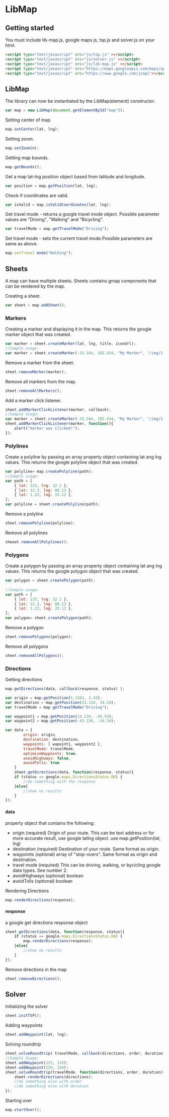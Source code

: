 LibMap
=======

Getting started
---------------

You must include lib-map.js, google maps js, tsp.js and solver.js on your html.

``` html
<script type="text/javascript" src="js/tsp.js" ></script>
<script type="text/javascript" src="js/solver.js" ></script>
<script type="text/javascript" src="js/lib-map.js" ></script>
<script type="text/javascript" src="https://maps.googleapis.com/maps/api/js?key=AIzaSyDs-yHEIicm_0EdS7tPpBS65f090YRtg2U"></script>
<script type="text/javascript" src="https://www.google.com/jsapi"></script>
```

LibMap
------

The library can now be instantiated by the LibMap(element) constructor.

``` javascript
var map = new LibMap(document.getElementById("map"));
```

Setting center of map.

``` javascript
map.setCenter(lat, lng);
```

Setting zoom.

``` javascript
map.setZoom(n);
```

Getting map bounds.

``` javascript
map.getBounds();
```

Get a map lat-lng position object based from latitude and longitude.

``` javascript
var position = map.getPosition(lat, lng);
```

Check if coordinates are valid.

``` javascript
var isValid = map.isValidCoordinates(lat, lng);
```

Get travel mode - returns a google travel mode object. Possible parameter values are "Driving", "Walking" and "Bicycling".

``` javascript
var travelMode = map.getTravelMode("Driving");
```

Set travel mode - sets the current travel mode.Possible parameters are same as above.

``` javascript
map.setTravel mode("Walking");
```

Sheets
------

A map can have multiple sheets. Sheets contains gmap components that can be rendered by the map.

Creating a sheet.

``` javascript
var sheet = map.addSheet();
```

### Markers

Creating a marker and displaying it in the map. This returns the google marker object that was created.

``` javascript
var marker = sheet.createMarker(lat, lng, title, iconUrl);
//Sample usage:
var marker = sheet.createMarker(-33.344, 102.434, "My Marker", "/img/1.png");
```

Remove a marker from the sheet.
``` javascript
sheet.removeMarker(marker);
```

Remove all markers from the map.
``` javascript
sheet.removeAllMarkers();
```

Add a marker click listener.
``` javascript
sheet.addMarkerClickListener(marker, callback);
//Sample Usage:
var marker = sheet.createMarker(-33.344, 102.434, "My Marker", "/img/1.png");
sheet.addMarkerClickListener(marker, function(){
	alert("marker was clicked!");
});
```

### Polylines

Create a polyline by passing an array property object containing lat ang lng values. This returns the google polyline object that was created.
``` javascript
var polyline= map.createPolyline(path);
//Sample usage:
var path = [
	{ lat: 123, lng: 12.1 },
	{ lat: 12.3, lng: 80.13 },
	{ lat: 1.23, lng: 33.12 },
];
var polyline = sheet.createPolyline(path);
```

Remove a polyline

``` javascript
sheet.removePolyline(polyline);
```

Remove all polylines
``` javascript
sheeet.removeAllPolylines();
```

### Polygons

Create a polygon by passing an array property object containing lat ang lng values. This returns the google polygon object that was created.
``` javascript
var polygon = sheet.createPolygon(path);
	
//Sample usage:
var path = [
	{ lat: 123, lng: 12.1 },
	{ lat: 12.3, lng: 80.13 },
	{ lat: 1.23, lng: 33.12 },
];
var polygon= sheet.createPolygon(path);
```

Remove a polygon
``` javascript
sheet.removePolygons(polygon);
```

Remove all polygons
``` javascript
sheet.removeAllPolygons();
```

### Directions

Getting directions
``` javascript
map.getDirections(data, callback(response, status) );
```	

``` javascript
var origin = map.getPosition(1.1341, 2.43);
var destination = map.getPosition(13.134, 34.54);
var travelMode = map.getTravelMode("Driving");

var waypoint1 = map.getPosition(13.134, -34.54);
var waypoint2 = map.getPosition(-43.134, -34.54);

var data = {
	 	origin: origin,
		destination: destination,
	 	waypoints: [ wapoint1, waypoint2 ],
	 	travelMode: travelMode,
	 	optimizeWaypoints: true,
	 	avoidHighways: false,
  		avoidTolls: true
	}
	sheet.getDirections(data, function(response, status){
	if (status == google.maps.DirectionsStatus.OK) {
		//do something with the response
	}else{
		//show no results
	}
});
```

#### data
property object that contains the following:

- origin (required)
	Origin of your route. This can be text address or for more accurate result, use google latlng object. use map.getPosition(lat, lng)
- destination (required)
	Destination of your route. Same format as origin.
- waypoints (optional)
	array of "stop-overs". Same format as origin and destination.
- travel mode (required)
	This can be driving, walking, or bycicling google data types. See number 2.
- avoidHighways (optional)
	boolean
- avoidTolls (optional)
	boolean
		

Rendering Directions

``` javascript
map.renderDirections(response);
```
#### response
a google get directions response object

```javascript
sheet.getDirections(data, function(response, status){
	if (status == google.maps.DirectionsStatus.OK) {
		map.renderDirections(response);
	}else{
		//show no results
	}
});
```
	
Remove directions in the map

``` javascript
sheet.removeDirections();
```

Solver
------

Initializing the solver

``` javascript
sheet.initTSP();
```

Adding waypoints
``` javascript
sheet.addWaypoint(lat, lng);
```

Solving roundtrip
``` javascript
sheet.solveRoundtrip( travelMode, callback(directions, order, duration) );
//Sample Usage:
sheet.addWaypoint(123, 123);
sheet.addWaypoint(124, 124);
sheet.solveRoundtrip(travelMode, function(directions, order, duration){
	sheet.renderDirections(directions);
	//do something else with order 
	//do something else with duration
});
```

Starting over
``` javascript
map.startOver();
```